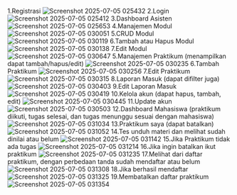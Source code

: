 1.Registrasi
![Screenshot 2025-07-05 025432](https://github.com/user-attachments/assets/a9c15cda-8535-40cd-8a16-467f2a7d3ca5)
2.Login
![Screenshot 2025-07-05 025412](https://github.com/user-attachments/assets/b044a541-d2c9-4fa1-b94c-838d673086af)
3.Dashboard Asisten
![Screenshot 2025-07-05 025653](https://github.com/user-attachments/assets/dc81b52a-9241-4ecc-899e-267693819ab4)
4.Manajemen Modul
![Screenshot 2025-07-05 030051](https://github.com/user-attachments/assets/6c9844f8-c514-4394-bc3a-708790a5da20)
5.CRUD Modul
![Screenshot 2025-07-05 030119](https://github.com/user-attachments/assets/63dde875-d492-484d-887d-8e9ff4e50a59)
6.Tambah atau Hapus Modul
![Screenshot 2025-07-05 030138](https://github.com/user-attachments/assets/cc4d6e44-d3be-4d8a-84b0-2c538a3dffc3)
7.Edit Modul
![Screenshot 2025-07-05 030647](https://github.com/user-attachments/assets/2146df34-0eec-49cd-8e6f-c09d697e0eb3)
5.Manajemen Praktikum (menampilkan dapat tambah/hapus/edit)
![Screenshot 2025-07-05 030235](https://github.com/user-attachments/assets/fcb1de7a-a213-4318-8ed3-1b5cc0f33bf8)
6.Tambah Praktikum
![Screenshot 2025-07-05 030256](https://github.com/user-attachments/assets/906dc245-794d-4739-b41d-c0861e4c7ad5)
7.Edit Praktikum
![Screenshot 2025-07-05 030315](https://github.com/user-attachments/assets/36e8e3c7-37d1-4ac0-ab61-fa8d973885fb)
8.Laporan Masuk (dapat difilter juga)
![Screenshot 2025-07-05 030403](https://github.com/user-attachments/assets/6d8d44f5-5d1b-442b-971f-c91b0d618675)
9.Edit Laporan Masuk
![Screenshot 2025-07-05 030419](https://github.com/user-attachments/assets/affb3aa4-d85e-4dd6-bde7-5d89f2de11fa)
10.Kelola akun (dapat hapus, tambah, edit)
![Screenshot 2025-07-05 030445](https://github.com/user-attachments/assets/408c69c4-c912-47ef-a6fb-ed4be57ea393)
11.Update akun
![Screenshot 2025-07-05 030503](https://github.com/user-attachments/assets/d8e31a58-3455-43b0-96d7-f4cc777395dc)
12.Dashboard Mahasiswa (praktikum diikuti, tugas selesai, dan tugas menunggu sesuai dengan mahasiswa)
![Screenshot 2025-07-05 031034](https://github.com/user-attachments/assets/322da837-2224-4e93-9ba0-f28b9d03b023)
13.Praktikum saya (dapat batalkan)
![Screenshot 2025-07-05 031052](https://github.com/user-attachments/assets/218f8013-19c9-42ef-8898-23acecb0aea1)
14.Tes unduh materi dan melihat sudah dinilai atau belum 
![Screenshot 2025-07-05 031142](https://github.com/user-attachments/assets/d56f1263-4269-4e22-93b0-dc58a80c5cf6)
15.Jika Praktikum tidak ada tugas
![Screenshot 2025-07-05 031214](https://github.com/user-attachments/assets/50168d29-367c-4262-be4b-106dc2fa2cfa)
16.Jika ingin batalkan ikut praktikum
![Screenshot 2025-07-05 031235](https://github.com/user-attachments/assets/a83f431e-e832-463c-963a-b9a13b2175c0)
17.Melihat dari daftar praktikum, dengan perbedaan tanda sudah mendaftar atau belum
![Screenshot 2025-07-05 031308](https://github.com/user-attachments/assets/c289a518-ed02-471e-8ecc-9dd578fc9479)
18.Jika berhasil mendaftar
![Screenshot 2025-07-05 031325](https://github.com/user-attachments/assets/7ee26465-096e-4146-afa5-c9d854ad2d8e)
19.Membatalkan daftar praktikum
![Screenshot 2025-07-05 031354](https://github.com/user-attachments/assets/5240d593-aaf9-486e-a787-d459dd2cea8b)





